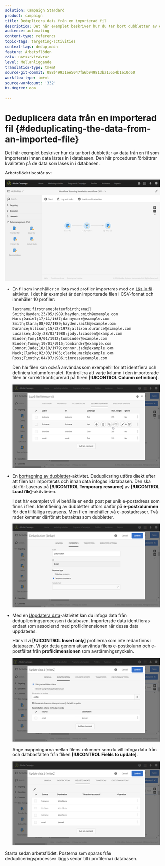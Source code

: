 ```yaml
---
solution: Campaign Standard
product: campaign
title: Deduplicera data från en importerad fil
description: Det här exemplet beskriver hur du tar bort dubbletter av data från en fil som importerats innan data lästes in i databasen.
audience: automating
content-type: reference
topic-tags: targeting-activities
context-tags: dedup,main
feature: Arbetsflöden
role: Dataarkitektur
level: Mellanliggande
translation-type: tm+mt
source-git-commit: 088b49931ee5047fa6b949813ba17654b1e10d60
workflow-type: tm+mt
source-wordcount: '332'
ht-degree: 88%

---
```



# Deduplicera data från en importerad fil {#deduplicating-the-data-from-an-imported-file}

Det här exemplet beskriver hur du tar bort dubbletter av data från en fil som importerats innan data lästes in i databasen. Den här proceduren förbättrar kvaliteten på de data som läses in i databasen.

Arbetsflödet består av:

![](assets/deduplication_example2_workflow.png)

* En fil som innehåller en lista med profiler importeras med en [Läs in fil](../../automating/using/load-file.md)-aktivitet. I det här exemplet är den importerade filen i CSV-format och innehåller 10 profiler:

   ```
   lastname;firstname;dateofbirth;email
   Smith;Hayden;23/05/1989;hayden.smith@example.com
   Mars;Daniel;17/11/1987;dannymars@example.com
   Smith;Clara;08/02/1989;hayden.smith@example.com
   Durance;Allison;15/12/1978;allison.durance@example.com
   Lucassen;Jody;28/03/1988;jody.lucassen@example.com
   Binder;Tom;19/01/1982;tombinder@example.com
   Binder;Tommy;19/01/1915;tombinder@example.com
   Connor;Jade;10/10/1979;connor.jade@example.com
   Mack;Clarke;02/03/1985;clarke.mack@example.com
   Ross;Timothy;04/07/1986;timross@example.com
   ```

   Den här filen kan också användas som exempelfil för att identifiera och definiera kolumnformatet. Kontrollera att varje kolumn i den importerade filen är korrekt konfigurerad på fliken **[!UICONTROL Column definition]**.

   ![](assets/deduplication_example2_fileloading.png)

* En [borttagning av dubbletter](../../automating/using/deduplication.md)-aktivitet. Deduplicering utförs direkt efter att filen har importerats och innan data infogas i databasen. Den ska därför baseras på **[!UICONTROL Temporary resource]** av **[!UICONTROL Load file]**-aktiviteten.

   I det här exemplet vill vi behålla en enda post per unik e-postadress som finns i filen. Identifiering av dubbletter utförs därför på **e-postkolumnen** för den tillfälliga resursens. Men filen innehåller två e-postadresser. Två rader kommer därför att betraktas som dubbletter.

   ![](assets/deduplication_example2_dedup.png)

* Med en [Uppdatera data](../../automating/using/update-data.md)-aktivitet kan du infoga data från dedupliceringsprocessen i databasen. Importerade data identifieras endast som associerad med profildimensionen när dessa data uppdateras.

   Här vill vi **[!UICONTROL Insert only]** profilerna som inte redan finns i databasen. Vi gör detta genom att använda filens e-postkolumn och e-postfältet från **profildimensionen** som avstämningsnyckeln.

   ![](assets/deduplication_example2_writer1.png)

   Ange mappningarna mellan filens kolumner som du vill infoga data från och databasfälten från fliken **[!UICONTROL Fields to update]**.

   ![](assets/deduplication_example2_writer2.png)

Starta sedan arbetsflödet. Posterna som sparas från dedupliceringsprocessen läggs sedan till i profilerna i databasen.
